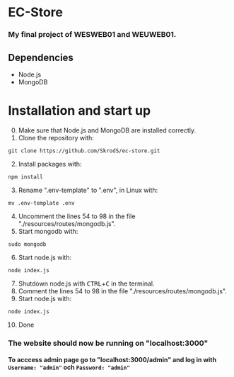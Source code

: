 # EC-Store
### My final project of WESWEB01 and WEUWEB01.

## Dependencies
- Node.js
- MongoDB

# Installation and start up
0. Make sure that Node.js and MongoDB are installed correctly.
1. Clone the repository with:
```
git clone https://github.com/SkrodS/ec-store.git
```
2. Install packages with:
```
npm install
```
3. Rename ".env-template" to ".env", in Linux with:
```
mv .env-template .env
```
4. Uncomment the lines 54 to 98 in the file "./resources/routes/mongodb.js".
5. Start mongodb with:
```
sudo mongodb
```
6. Start node.js with:
```
node index.js
```
7. Shutdown node.js with <kbd>CTRL</kbd>+<kbd>C</kbd> in the terminal.
8. Comment the lines 54 to 98 in the file "./resources/routes/mongodb.js".
9. Start node.js with:
```
node index.js
```
10. Done
### The website should now be running on "localhost:3000"
#### To acccess admin page go to "localhost:3000/admin" and log in with `Username: "admin"` och `Password: "admin"`
